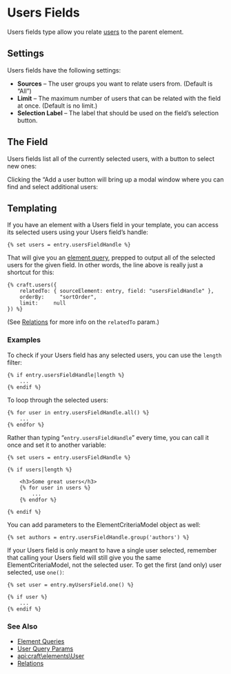 # Users Fields

Users fields type allow you relate [users](users.md) to the parent element.

## Settings

Users fields have the following settings:

* **Sources** – The user groups you want to relate users from. (Default is “All”)
* **Limit** – The maximum number of users that can be related with the field at once. (Default is no limit.)
* **Selection Label** – The label that should be used on the field’s selection button.


## The Field

Users fields list all of the currently selected users, with a button to select new ones:

Clicking the “Add a user button will bring up a modal window where you can find and select additional users:

## Templating

If you have an element with a Users field in your template, you can access its selected users using your Users field’s handle:

```twig
{% set users = entry.usersFieldHandle %}
```

That will give you an [element query](element-queries.md), prepped to output all of the selected users for the given field. In other words, the line above is really just a shortcut for this:

```twig
{% craft.users({
    relatedTo: { sourceElement: entry, field: "usersFieldHandle" },
    orderBy:     "sortOrder",
    limit:     null
}) %}
```

(See [Relations](relations.md) for more info on the `relatedTo` param.)

### Examples

To check if your Users field has any selected users, you can use the `length` filter:

```twig
{% if entry.usersFieldHandle|length %}
    ...
{% endif %}
```

To loop through the selected users:

```twig
{% for user in entry.usersFieldHandle.all() %}
    ...
{% endfor %}
```

Rather than typing “`entry.usersFieldHandle`” every time, you can call it once and set it to another variable:

```twig
{% set users = entry.usersFieldHandle %}

{% if users|length %}

    <h3>Some great users</h3>
    {% for user in users %}
        ...
    {% endfor %}

{% endif %}
```

You can add parameters to the ElementCriteriaModel object as well:

```twig
{% set authors = entry.usersFieldHandle.group('authors') %}
```

If your Users field is only meant to have a single user selected, remember that calling your Users field will still give you the same ElementCriteriaModel, not the selected user. To get the first (and only) user selected, use `one()`:

```twig
{% set user = entry.myUsersField.one() %}

{% if user %}
    ...
{% endif %}
```


### See Also

* [Element Queries](element-queries.md)
* [User Query Params](element-query-params/user-query-params.md)
* <api:craft\elements\User>
* [Relations](relations.md)
